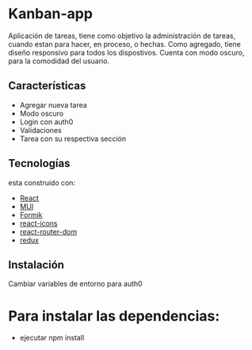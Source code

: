 # Kanban-app

Aplicación de tareas, tiene como objetivo la administración de tareas, cuando estan para hacer, en proceso, o hechas.
Como agregado, tiene diseño responsivo para todos los dispostivos. Cuenta con modo oscuro, para la comodidad del usuario.


## Características

- Agregar nueva tarea
- Modo oscuro
- Login con auth0
- Validaciones
- Tarea con su respectiva sección


## Tecnologías
esta construido con:

- [React](https://es.reactjs.org/)
- [MUI](https://mui.com/material-ui/getting-started/installation/)
- [Formik](https://formik.org/)
- [react-icons](https://react-icons.github.io/react-icons/)
- [react-router-dom](https://reactrouter.com/en/main)
- [redux](https://es.redux.js.org/)

## Instalación 
Cambiar variables de entorno para auth0

# Para instalar las dependencias:
- ejecutar npm install